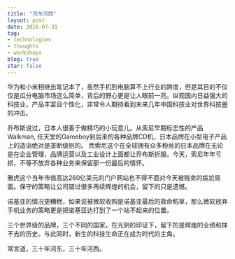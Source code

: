 ```yaml
---
title: "河东河西"
layout: post
date: 2016-07-31
tag:
- technologies
- thoughts
- workshops
blog: true
star: false
---
```


华为和小米相继出笔记本了，虽然手机到电脑算不上行业的跨度，但是其目的不仅仅是瓜分电脑市场这么简单，背后的野心更是让人眼前一亮。纵观国内日益强大的科技业，产品丰富且个性化，非常令人期待看到未来几年中国科技业对世界科技圈的冲击。

乔布斯说过，日本人很善于做精巧的小玩意儿。从索尼早期标志性的产品Walkman, 任天堂的Gameboy到后来的各种品牌CD机，日本品牌在小型电子产品上的造诣绝对是垄断级别的。 而索尼这个在全球拥有众多粉丝的日本品牌在无论是在企业管理，品牌运营以及工业设计上面都让乔布斯折服。今天，索尼年年亏损，不等不放弃各种业务来保留那一份最后的情怀。

雅虎这个当年市值高达260亿美元的门户网站也不得不面对今天被贱卖的尴尬局面。保守的策略让公司错过很多再续辉煌的机会，留下的只是遗憾。

诺基亚的情况更糟糕，如果说被微软收购是诺基亚最后的救命稻草，那么微软放弃手机业务的策略更是把诺基亚达打到了一个站不起来的位置。

三个世界级的品牌，三个不同的国家。在光阴的印证下，留下的是辉煌的业绩和抹不去的历史。与此同时，新生的科技生命正在成为时代的主角。

常言道，三十年河东，三十年河西。

